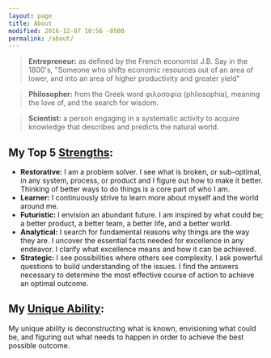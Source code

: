 ```yaml
---
layout: page
title: About
modified: 2016-12-07 10:56 -0500
permalink: /about/
---
```


> **Entrepreneur:** as defined by the French economist J.B. Say in the 1800's,  "Someone who shifts economic resources out of an area of lower, and into an area of higher productivity and greater yield"

> **Philosopher:** from the Greek word φιλοσοφία (philosophia), meaning the love of, and the search for wisdom.

> **Scientist:** a person engaging in a systematic activity to acquire knowledge that describes and predicts the natural world.


## My Top 5 [Strengths][sf]:  

- **Restorative:** I am a problem solver. I see what is broken, or sub-optimal, in any system, process, or product and I figure out how to make it better.  Thinking of better ways to do things is a core part of who I am.  
- **Learner:** I continuously strive to learn more about myself and the world around me.  
- **Futuristic:** I envision an abundant future. I am inspired by what could be; a better product, a better team, a better life, and a better world.  
- **Analytical:** I search for fundamental reasons why things are the way they are.  I uncover the essential facts needed for excellence in any endeavor.  I clarify what excellence means and how it can be achieved.  
- **Strategic:** I see possibilities where others see complexity.  I ask powerful questions to build understanding of the issues.  I find the answers necessary to determine the most effective course of action to achieve an optimal outcome.  

## My [Unique Ability][ua]:  

My unique ability is deconstructing what is known, envisioning what could be, and figuring out what needs to happen in order to achieve the best possible outcome.




[sf]: http://amzn.to/2bXbU8j
[ua]: http://amzn.to/2bsLsDM
